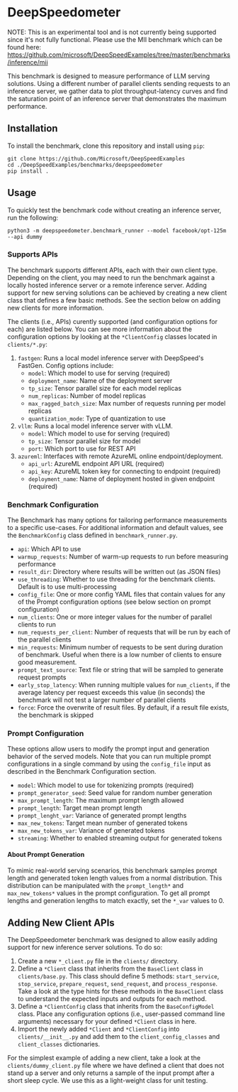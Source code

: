 # DeepSpeedometer

NOTE: This is an experimental tool and is not currently being supported since it's not fully functional. Please use the MII benchmark which can be found here:
https://github.com/microsoft/DeepSpeedExamples/tree/master/benchmarks/inference/mii

This benchmark is designed to measure performance of LLM serving solutions. Using a different number of parallel clients sending requests to an inference server, we gather data to plot throughput-latency curves and find the saturation point of an inference server that demonstrates the maximum performance.

## Installation

To install the benchmark, clone this repository and install using `pip`:
```shell
git clone https://github.com/Microsoft/DeepSpeedExamples
cd ./DeepSpeedExamples/benchmarks/deepspeedometer
pip install .
```

## Usage

To quickly test the benchmark code without creating an inference server, run the following:
```
python3 -m deepspeedometer.benchmark_runner --model facebook/opt-125m --api dummy
```

### Supports APIs

The benchmark supports different APIs, each with their own client type. Depending on the client, you may need to run the benchmark against a locally hosted inference server or a remote inference server. Adding support for new serving solutions can be achieved by creating a new client class that defines a few basic methods. See the section below on adding new clients for more information.

The clients (i.e., APIs) curently supported (and configuration options for each) are listed below. You can see more information about the configuration options by looking at the `*ClientConfig` classes located in `clients/*.py`:

1. `fastgen`: Runs a local model inference server with DeepSpeed's FastGen. Config options include:
    - `model`: Which model to use for serving (required)
    - `deployment_name`: Name of the deployment server
    - `tp_size`: Tensor parallel size for each model replicas
    - `num_replicas`: Number of model replicas
    - `max_ragged_batch_size`: Max number of requests running per model replicas
    - `quantization_mode`: Type of quantization to use
2. `vllm`: Runs a local model inference server with vLLM.
    - `model`: Which model to use for serving (required)
    - `tp_size`: Tensor parallel size for model
    - `port`: Which port to use for REST API
3. `azureml`: Interfaces with remote AzureML online endpoint/deployment.
    - `api_url`: AzureML endpoint API URL (required)
    - `api_key`: AzureML token key for connecting to endpoint (required)
    - `deployment_name`: Name of deployment hosted in given endpoint (required)

### Benchmark Configuration

The Benchmark has many options for tailoring performance measurements to a specific use-cases. For additional information and default values, see the `BenchmarkConfig` class defined in `benchmark_runner.py`.

- `api`: Which API to use
- `warmup_requests`: Number of warm-up requests to run before measuring performance
- `result_dir`: Directory where results will be written out (as JSON files)
- `use_threading`: Whether to use threading for the benchmark clients. Default is to use multi-processing
- `config_file`: One or more config YAML files that contain values for any of the Prompt configuration options (see below section on prompt configuration)
- `num_clients`: One or more integer values for the number of parallel clients to run
- `num_requests_per_client`: Number of requests that will be run by each of the parallel clients
- `min_requests`: Minimum number of requests to be sent during duration of benchmark. Useful when there is a low number of clients to ensure good measurement.
- `prompt_text_source`: Text file or string that will be sampled to generate request prompts
- `early_stop_latency`: When running multiple values for `num_clients`, if the average latency per request exceeds this value (in seconds) the benchmark will not test a larger number of parallel clients
- `force`: Force the overwrite of result files. By default, if a result file exists, the benchmark is skipped

### Prompt Configuration

These options allow users to modify the prompt input and generation behavior of the served models. Note that you can run multiple prompt configurations in a single command by using the `config_file` input as described in the Benchmark Configuration section.

- `model`: Which model to use for tokenizing prompts (required)
- `prompt_generator_seed`: Seed value for random number generation
- `max_prompt_length`: The maximum prompt length allowed
- `prompt_length`: Target mean prompt length
- `prompt_lenght_var`: Variance of generated prompt lengths
- `max_new_tokens`: Target mean number of generated tokens
- `max_new_tokens_var`: Variance of generated tokens
- `streaming`: Whether to enabled streaming output for generated tokens

#### About Prompt Generation

To mimic real-world serving scenarios, this benchmark samples prompt length and generated token length values from a normal distribution. This distribution can be manipulated with the `prompt_length*` and `max_new_tokens*` values in the prompt configuration. To get all prompt lengths and generation lengths to match exactly, set the `*_var` values to 0.

## Adding New Client APIs

The DeepSpeedometer benchmark was designed to allow easily adding support for new inference server solutions. To do so:

1. Create a new `*_client.py` file in the `clients/` directory.
2. Define a `*Client` class that inherits from the `BaseClient` class in `clients/base.py`. This class should define 5 methods: `start_service`, `stop_service`, `prepare_request`, `send_request`, and `process_response`. Take a look at the type hints for these methods in the `BaseClient` class to understand the expected inputs and outputs for each method.
3. Define a `*ClientConfig` class that inherits from the `BaseConfigModel` class. Place any configuration options (i.e., user-passed command line arguments) necessary for your defined `*Client` class in here.
4. Import the newly added `*Client` and `*ClientConfig` into `clients/__init__.py` and add them to the `client_config_classes` and `client_classes` dictionaries.

For the simplest example of adding a new client, take a look at the `clients/dummy_client.py` file where we have defined a client that does not stand up a server and only returns a sample of the input prompt after a short sleep cycle. We use this as a light-weight class for unit testing.

